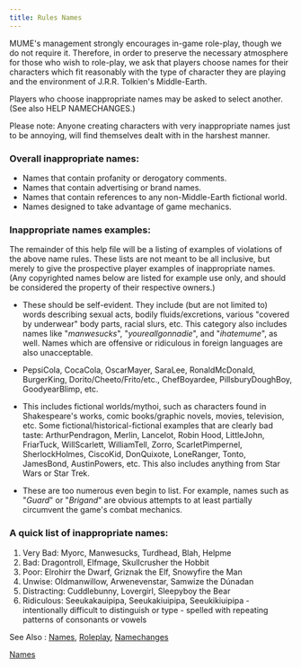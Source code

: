 ```yaml
---
title: Rules Names
---
```


MUME's management strongly encourages in-game role-play, though we do
not require it. Therefore, in order to preserve the necessary atmosphere
for those who wish to role-play, we ask that players choose names for
their characters which fit reasonably with the type of character they
are playing and the environment of J.R.R. Tolkien's Middle-Earth.

Players who choose inappropriate names may be asked to select another.
(See also HELP NAMECHANGES.)

Please note: Anyone creating characters with very inappropriate names
just to be annoying, will find themselves dealt with in the harshest
manner.

### Overall inappropriate names:

- Names that contain profanity or derogatory comments.
- Names that contain advertising or brand names.
- Names that contain references to any non-Middle-Earth fictional world.
- Names designed to take advantage of game mechanics.

### Inappropriate names examples:

The remainder of this help file will be a listing of examples of
violations of the above name rules. These lists are not meant to be all
inclusive, but merely to give the prospective player examples of
inappropriate names. (Any copyrighted names below are listed for example
use only, and should be considered the property of their respective
owners.)

- These should be self-evident. They include (but are not limited to)
  words describing sexual acts, bodily fluids/excretions, various
  "covered by underwear" body parts, racial slurs, etc. This category
  also includes names like "*manwesucks*", "*youreallgonnadie*", and
  "*ihatemume*", as well. Names which are offensive or ridiculous in
  foreign languages are also unacceptable.

<!-- -->

- PepsiCola, CocaCola, OscarMayer, SaraLee, RonaldMcDonald, BurgerKing,
  Dorito/Cheeto/Frito/etc., ChefBoyardee, PillsburyDoughBoy,
  GoodyearBlimp, etc.

<!-- -->

- This includes fictional worlds/mythoi, such as characters found in
  Shakespeare's works, comic books/graphic novels, movies, television,
  etc. Some fictional/historical-fictional examples that are clearly bad
  taste: ArthurPendragon, Merlin, Lancelot, Robin Hood, LittleJohn,
  FriarTuck, WillScarlett, WilliamTell, Zorro, ScarletPimpernel,
  SherlockHolmes, CiscoKid, DonQuixote, LoneRanger, Tonto, JamesBond,
  AustinPowers, etc. This also includes anything from Star Wars or Star
  Trek.

<!-- -->

- These are too numerous even begin to list. For example, names such as
  "*Guard*" or "*Brigand*" are obvious attempts to at least partially
  circumvent the game's combat mechanics.

### A quick list of inappropriate names:

1.  Very Bad: Myorc, Manwesucks, Turdhead, Blah, Helpme
2.  Bad: Dragontroll, Elfmage, Skullcrusher the Hobbit
3.  Poor: Elrohirr the Dwarf, Griznak the Elf, Snowyfire the Man
4.  Unwise: Oldmanwillow, Arwenevenstar, Samwize the Dúnadan
5.  Distracting: Cuddlebunny, Lovergirl, Sleepyboy the Bear
6.  Ridiculous: Seeukakauipipa, Seeukakiuipipa, Seeukikiuipipa -
    intentionally difficult to distinguish or type - spelled with
    repeating patterns of consonants or vowels

See Also : [Names](Names "wikilink"), [Roleplay](Roleplay "wikilink"),
[Namechanges](Namechanges "wikilink")

[Names](Category:Rules "wikilink")